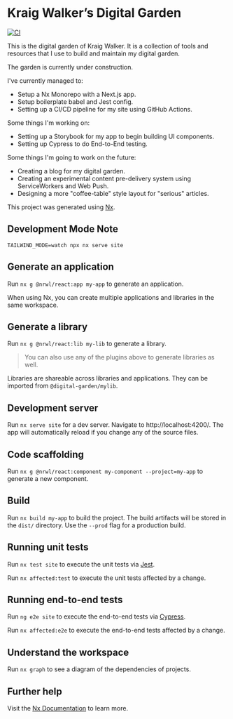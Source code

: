 # Kraig Walker’s Digital Garden

[![CI](https://github.com/KraigWalker/digital-garden/actions/workflows/continuous-integration.yml/badge.svg?branch=main)](https://github.com/KraigWalker/digital-garden/actions/workflows/continuous-integration.yml)

This is the digital garden of Kraig Walker. It is a collection of tools and resources that I use to build and maintain my digital garden.

The garden is currently under construction.

I've currently managed to:

- Setup a Nx Monorepo with a Next.js app.
- Setup boilerplate babel and Jest config.
- Setting up a CI/CD pipeline for my site using GitHub Actions.

Some things I'm working on:

- Setting up a Storybook for my app to begin building UI components.
- Setting up Cypress to do End-to-End testing.

Some things I'm going to work on the future:

- Creating a blog for my digital garden.
- Creating an experimental content pre-delivery system using ServiceWorkers and Web Push.
- Designing a more "coffee-table" style layout for "serious" articles.

This project was generated using [Nx](https://nx.dev).

## Development Mode Note

```
TAILWIND_MODE=watch npx nx serve site
```

## Generate an application

Run `nx g @nrwl/react:app my-app` to generate an application.

When using Nx, you can create multiple applications and libraries in the same workspace.

## Generate a library

Run `nx g @nrwl/react:lib my-lib` to generate a library.

> You can also use any of the plugins above to generate libraries as well.

Libraries are shareable across libraries and applications. They can be imported from `@digital-garden/mylib`.

## Development server

Run `nx serve site` for a dev server. Navigate to http://localhost:4200/. The app will automatically reload if you change any of the source files.

## Code scaffolding

Run `nx g @nrwl/react:component my-component --project=my-app` to generate a new component.

## Build

Run `nx build my-app` to build the project. The build artifacts will be stored in the `dist/` directory. Use the `--prod` flag for a production build.

## Running unit tests

Run `nx test site` to execute the unit tests via [Jest](https://jestjs.io).

Run `nx affected:test` to execute the unit tests affected by a change.

## Running end-to-end tests

Run `ng e2e site` to execute the end-to-end tests via [Cypress](https://www.cypress.io).

Run `nx affected:e2e` to execute the end-to-end tests affected by a change.

## Understand the workspace

Run `nx graph` to see a diagram of the dependencies of projects.

## Further help

Visit the [Nx Documentation](https://nx.dev) to learn more.
